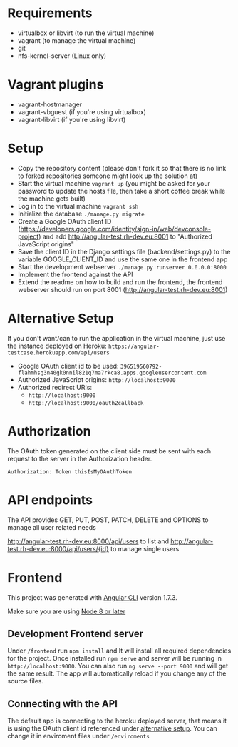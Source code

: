 Requirements
============

* virtualbox or libvirt (to run the virtual machine)
* vagrant (to manage the virtual machine)
* git
* nfs-kernel-server (Linux only)

Vagrant plugins
===============

* vagrant-hostmanager
* vagrant-vbguest (if you're using virtualbox)
* vagrant-libvirt (if you're using libvirt)

Setup
=====

* Copy the repository content (please don't fork it so that there is no link to forked repositories someone might look up the solution at)
* Start the virtual machine ```vagrant up``` (you might be asked for your password to update the hosts file, then take a short coffee break while the machine gets built)
* Log in to the virtual machine ```vagrant ssh```
* Initialize the database ```./manage.py migrate```
* Create a Google OAuth client ID (https://developers.google.com/identity/sign-in/web/devconsole-project) and add http://angular-test.rh-dev.eu:8001 to "Authorized JavaScript origins"
* Save the client ID in the Django settings file (backend/settings.py) to the variable GOOGLE_CLIENT_ID and use the same one in the frontend app
* Start the development webserver ```./manage.py runserver 0.0.0.0:8000```
* Implement the frontend against the API
* Extend the readme on how to build and run the frontend, the frontend webserver should run on port 8001 (http://angular-test.rh-dev.eu:8001)

Alternative Setup
================= 

If you don't want/can to run the application in the virtual machine, just use the instance deployed on Heroku: `https://angular-testcase.herokuapp.com/api/users`
* Google OAuth client id to be used: `396519560792-flahmhsg3n40gk0nnil821q7ma7rkca8.apps.googleusercontent.com`
* Authorized JavaScript origins: `http://localhost:9000`
* Authorized redirect URIs: 
  * `http://localhost:9000`
  * `http://localhost:9000/oauth2callback`

Authorization
=============

The OAuth token generated on the client side must be sent with each request to the server in the Authorization header.

```Authorization: Token thisIsMyOAuthToken```

API endpoints
=============

The API provides GET, PUT, POST, PATCH, DELETE and OPTIONS to manage all user related needs

http://angular-test.rh-dev.eu:8000/api/users to list and http://angular-test.rh-dev.eu:8000/api/users/{id} to manage single users

Frontend
========

This project was generated with [Angular CLI](https://github.com/angular/angular-cli) version 1.7.3.

Make sure you are using [Node 8 or later](http://www.hostingadvice.com/how-to/update-node-js-latest-version/)

## Development Frontend server
Under `/frontend` run `npm install` and It will install all required dependencies for the project.
Once installed run `npm serve` and server will be running in `http://localhost:9000`. You can also run `ng serve --port 9000` and will get the same result. 
The app will automatically reload if you change any of the source files.

## Connecting with the API
The default app is connecting to the heroku deployed server, that means it is using the OAuth client id referenced under [alternative setup](#alternative-setup).
You can change it in enviroment files under `/enviroments`